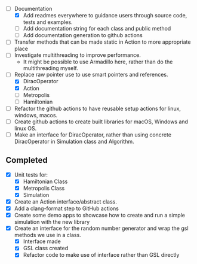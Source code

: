 - [ ] Documentation
  - [x] Add readmes everywhere to guidance users through source code, tests and examples.
  - [ ] Add documentation string for each class and public method
  - [ ] Add documentation generation to github actions
- [ ] Transfer methods that can be made static in Action to more appropriate place
- [ ] Investigate multithreading to improve performance.
  - It might be possible to use Armadillo here, rather than do the multithreading myself.
- [ ] Replace raw pointer use to use smart pointers and references.
  - [x] DiracOperator
  - [x] Action
  - [ ] Metropolis
  - [ ] Hamiltonian
- [ ] Refactor the github actions to have reusable setup actions for linux, windows, macos.
- [ ] Create github actions to create built libraries for macOS, Windows and linux OS.
- [ ] Make an interface for DiracOperator, rather than using concrete DiracOperator in
  Simulation class and Algorithm.

## Completed

- [x] Unit tests for:
  - [x] Hamiltonian Class
  - [x] Metropolis Class
  - [x] Simulation
- [x] Create an Action interface/abstract class.
- [x] Add a clang-format step to GitHub actions
- [x] Create some demo apps to showcase how to create and run a simple simulation with the new library
- [x] Create an interface for the random number generator and wrap the gsl methods we use in a class.
  - [x] Interface made
  - [x] GSL class created
  - [x] Refactor code to make use of interface rather than GSL directly